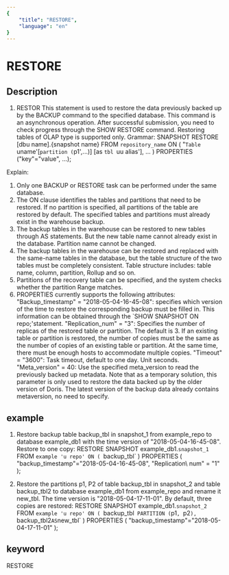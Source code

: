 ```yaml
---
{
    "title": "RESTORE",
    "language": "en"
}
---
```


# RESTORE
## Description
1. RESTOR
This statement is used to restore the data previously backed up by the BACKUP command to the specified database. This command is an asynchronous operation. After successful submission, you need to check progress through the SHOW RESTORE command. Restoring tables of OLAP type is supported only.
Grammar:
SNAPSHOT RESTORE [dbu name].{snapshot name}
FROM `repository_name`
ON (
"`Table `uname'[`partition (`p1',...)] [as `tbl `uu alias'],
...
)
PROPERTIES ("key"="value", ...);

Explain:
1. Only one BACKUP or RESTORE task can be performed under the same database.
2. The ON clause identifies the tables and partitions that need to be restored. If no partition is specified, all partitions of the table are restored by default. The specified tables and partitions must already exist in the warehouse backup.
3. The backup tables in the warehouse can be restored to new tables through AS statements. But the new table name cannot already exist in the database. Partition name cannot be changed.
4. The backup tables in the warehouse can be restored and replaced with the same-name tables in the database, but the table structure of the two tables must be completely consistent. Table structure includes: table name, column, partition, Rollup and so on.
5. Partitions of the recovery table can be specified, and the system checks whether the partition Range matches.
6. PROPERTIES currently supports the following attributes:
"Backup_timestamp" = "2018-05-04-16-45-08": specifies which version of the time to restore the corresponding backup must be filled in. This information can be obtained through the `SHOW SNAPSHOT ON repo;'statement.
"Replication_num" = "3": Specifies the number of replicas of the restored table or partition. The default is 3. If an existing table or partition is restored, the number of copies must be the same as the number of copies of an existing table or partition. At the same time, there must be enough hosts to accommodate multiple copies.
"Timeout" = "3600": Task timeout, default to one day. Unit seconds.
"Meta_version" = 40: Use the specified meta_version to read the previously backed up metadata. Note that as a temporary solution, this parameter is only used to restore the data backed up by the older version of Doris. The latest version of the backup data already contains metaversion, no need to specify.

## example
1. Restore backup table backup_tbl in snapshot_1 from example_repo to database example_db1 with the time version of "2018-05-04-16-45-08". Restore to one copy:
RESTORE SNAPSHOT example_db1.`snapshot_1`
FROM `example 'u repo'
ON ( `backup_tbl` )
PROPERTIES
(
"backup_timestamp"="2018-05-04-16-45-08",
"Replication\ num" = "1"
);

2. Restore the partitions p1, P2 of table backup_tbl in snapshot_2 and table backup_tbl2 to database example_db1 from example_repo and rename it new_tbl. The time version is "2018-05-04-17-11-01". By default, three copies are restored:
RESTORE SNAPSHOT example_db1.`snapshot_2`
FROM `example 'u repo'
ON
(
`backup_tbl` PARTITION (`p1`, `p2`),
`backup_tbl2` AS `new_tbl`
)
PROPERTIES
(
"backup_timestamp"="2018-05-04-17-11-01"
);

## keyword
RESTORE

